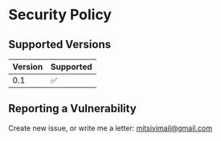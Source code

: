 # Security Policy

## Supported Versions

| Version | Supported          |
| ------- | ------------------  |
| 0.1     | :white_check_mark:   |

## Reporting a Vulnerability

Create new issue, or write me a letter: mitsivimail@gmail.com
